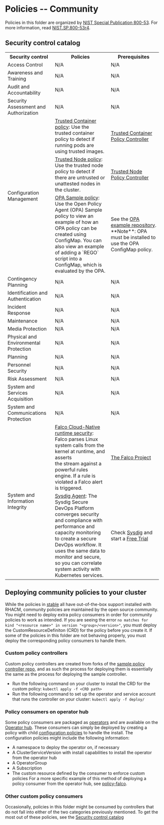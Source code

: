 # Policies -- Community
Policies in this folder are organized by [NIST Special Publication 800-53](https://nvd.nist.gov/800-53). For more information, read [NIST.SP.800-53r4](https://nvlpubs.nist.gov/nistpubs/SpecialPublications/NIST.SP.800-53r4.pdf).

## Security control catalog
<table>
  <tr>
    <th>Security control</th>
    <th>Policies</th>
    <th>Prerequisites</th>
  </tr>
  <tr>
    <td>Access Control</td>
    <td>N/A</td>
    <td>N/A</td>
  </tr>
  <tr>
    <td>Awareness and Training</td>
    <td>N/A</td>
    <td>N/A</td>
  </tr>
  <tr>
    <td>Audit and Accountability</td>
    <td>N/A</td>
    <td>N/A</td>
  </tr>
  <tr>
    <td>Security Assessment and Authorization</td>
    <td>N/A</td>
    <td>N/A</td>
  </tr>
  <tr>
    <td rowspan="3">Configuration Management</td>
    <td><a href="./CM-Configuration-Management/policy-trusted-container.yaml">Trusted Container policy</a>: Use the trusted container policy to detect if running pods are using trusted images.</td>
    <td><a href="https://github.com/ycao56/trusted-container-policy-controller">Trusted Container Policy Controller</a></td>
  </tr>
  <tr>
    <td><a href="./CM-Configuration-Management/policy-trusted-node.yaml">Trusted Node policy</a>: Use the trusted node policy to detect if there are untrusted or unattested nodes in the cluster.</td>
    <td><a href="https://github.com/lumjjb/trusted-node-policy-controller">Trusted Node Policy Controller</a></td>
  </tr>
  <tr>
    <td><a href="./CM-Configuration-Management/policy-opa-sample.yaml">OPA Sample policy</a>: Use the Open Policy Agent (OPA) Sample policy to view an example of how an OPA policy can be <br>created using ConfigMap. You can also view an example of adding a `REGO` script into a ConfigMap, which is evaluated by the OPA.</td>
    <td>See the <a href="https://github.com/ycao56/mcm-opa">OPA example repository</a>. **Note**: OPA must be installed to use the OPA ConfigMap policy.</td>
  </tr>
  <tr>
    <td>Contingency Planning</td>
    <td>N/A</td>
    <td>N/A</td>
  </tr>
  <tr>
    <td>Identification and Authentication</td>
    <td>N/A</td>
    <td>N/A</td>
  </tr>
  <tr>
    <td>Incident Response</td>
    <td>N/A</td>
    <td>N/A</td>
  </tr>
  <tr>
    <td>Maintenance</td>
    <td>N/A</td>
    <td>N/A</td>
  </tr>
  <tr>
    <td>Media Protection</td>
    <td>N/A</td>
    <td>N/A</td>
  </tr>
  <tr>
    <td>Physical and Environmental Protection</td>
    <td>N/A</td>
    <td>N/A</td>
  </tr>
  <tr>
    <td>Planning</td>
    <td>N/A</td>
    <td>N/A</td>
  </tr>
  <tr>
    <td>Personnel Security</td>
    <td>N/A</td>
    <td>N/A</td>
  </tr>
  <tr>
    <td>Risk Assessment</td>
    <td>N/A</td>
    <td>N/A</td>
  </tr>
  <tr>
    <td>System and Services Acquisition</td>
    <td>N/A</td>
    <td>N/A</td>
  </tr>
  <tr>
    <td>System and Communications Protection</td>
    <td>N/A</td>
    <td>N/A</td>
  </tr>
  <tr>
    <td rowspan="2">System and Information Integrity</td>
    <td><a href="./SI-System-and-Information-Integrity/policy-falco.yaml">Falco Cloud-Native runtime security</a>: Falco parses Linux system calls from the kernel at runtime, and asserts <br>the stream against a powerful rules engine. If a rule is violated a Falco alert is triggered.</td>
    <td><a href="https://falco.org/">The Falco Project</a></td>
  </tr>
  <tr>
    <td><a href="./SI-System-and-Information-Integrity/policy-sysdig.yaml">Sysdig Agent</a>: The Sysdig Secure DevOps Platform converges security and compliance with performance and capacity monitoring <br> to create a secure DevOps workflow. It uses the same data to monitor and secure, so you can correlate system activity with Kubernetes services.</td>
    <td>Check <a href="https://sysdig.com/">Sysdig</a> and start a <a href="https://go.sysdig.com/IBM-OpenShift-Everywhere.html">Free Trial</a></td>
  </tr>
</table>

## Deploying community policies to your cluster
While the policies in [stable](../stable) all have out-of-the-box support installed with RHACM, community policies are maintained by the open source community. You might need to deploy extra policy consumers in order for community policies to work as intended. If you are seeing the error `no matches for kind "<resource name>" in version "<group>/<version>"`, you must deploy the CustomResourceDefiniton (CRD) for the policy before you create it. If some of the policies in this folder are not behaving properly, you must deploy the corresponding policy consumers to handle them.

### Custom policy controllers
Custom policy controllers are created from forks of the [sample policy controller repo](https://github.com/open-cluster-management/multicloud-operators-policy-controller), and as such the process for deploying them is essentially the same as the process for deploying the sample controller. 
- Run the following command on your cluster to install the CRD for the custom policy: `kubectl apply -f <CRD path>`
- Run the following command to set up the operator and service account that runs the controller on your cluster: `kubectl apply -f deploy/`

### Policy consumers on operator hub
Some policy consumers are packaged as [operators](https://coreos.com/operators/) and are available on the [Operator hub](https://operatorhub.io/). These consumers can simply be deployed by creating a policy with child [configuration policies](https://github.com/open-cluster-management/config-policy-controller) to handle the install. The configuration policies might include the following information:
- A namespace to deploy the operator on, if necessary
- A ClusterServiceVersion with install capabilities to install the operator from the operator hub
- A OperatorGroup
- A Subscription
- The custom resource defined by the consumer to enforce custom policies
For a more specific example of this method of deploying a policy consumer from the operator hub, see [policy-falco](./SI-System-and-Information-Integrity/policy-falco.yaml).

### Other custom policy consumers
Occasionally, policies in this folder might be consumed by controllers that do not fall into either of the two categories previously mentioned. To get the most out of these policies, see the [Security control catalog](#security-control-catalog)
